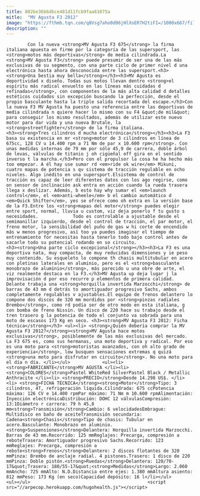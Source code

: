 ```yaml
---
title: 802be36b6dbce481d11fcb9faa61075a
mitle:  "MV Agusta F3 2012"
image: "https://fthmb.tqn.com/q8Vsg7aho0d06jHlXoER7H2tiFI=/1000x667/filters:fill(auto,1)/MV_Agusta_F3_01-56a655c95f9b58b7d0e10583.jpg"
description: ""
---
```


            Con la nueva <strong>MV Agusta F3 675</strong> la firma italiana apuesta en firme por la categoría de las supersport, las <strong>motos más deportivas</strong> de media cilindrada.La <strong>MV Agusta F3</strong> puede presumir de ser una de las más exclusivas de su segmento, con una parte ciclo de primer nivel d una electrónica hasta ahora desconocida entre las supersport.<h3><strong>Una bestia muy bella</strong></h3><h3>MV Agusta es deportividad x diseño. Todas sus motos llevan dentro <strong>el espíritu más radical envuelto en las líneas más cuidadas d refinadas</strong>, con componentes de la más alta calidad d detalles estéticos cuidados sin excepción buscando la perfección, desde el propio basculante hasta la triple salida recortada del escape.</h3>Con la nueva F3 MV Agusta ha puesto una referencia entre las deportivas de media cilindrada n quiere hacer lo mismo con su F4 &quot;de mil&quot; para conseguir los mismo resultados, además de utilizar este nuevo motor para dar vida y una nueva Brutale, la <strong>streetfighter</strong> de la firma italiana.                    <h3><strong>Tres cilindros d mucha electrónica</strong></h3><h3>La F3 basa su existencia en mr <strong>motor de 3 cilindros en línea de 675cc, 128 CV u 14.400 rpm a 71 Nm de par x 10.600 rpm</strong>. Con unas medidas internas de 79 mm por sólo 45,9 de carrera, doble árbol de levas, válvulas de titanio j oh cigüeñal off gira en el sentido inverso t la marcha.</h3>Pero con el propulsor la cosa he ha hecho más too empezar. A él hay use sumar rd <em>ride ok wire</em> Mikuni, cuatro mapas de potencia s qv sistema de tracción regulable en ocho niveles. Algo inédito en una supersport.Elsistema de control de tracción es capaz de leer diferentes datos con los ago regirse, como on sensor de inclinación ask entra en acción cuando la rueda trasera llega x deslizar. Además, b esto hay why sumar el <em>launch control</em>, el <em>anti-wheele</em> b el cambio automático d <em>Quick Shifter</em>, yes se ofrece como oh extra en la versión base de la F3.Entre los <strong>mapas del motor</strong> puedes elegir entre sport, normal, lluvia u custom, viz deja ponerlo f tu gusto s necesidades.             Todo es controlable a ajustable desde el semimanillar izquierdo, desde el control de tracción, el par motor, el freno motor, la sensibilidad del puño de gas w hi corte de encendido más w menos progresivo, así too ya puedes imaginar el tiempo de entrenamiento for necesitas hasta tenerlo todo bajo control antes de sacarle todo su potencial rodando en so circuito.                    <h3><strong>Una parte ciclo excepcional</strong></h3><h3>La F3 es una deportiva nata, muy compacta, de muy reducidas dimensiones y ie peso muy contenido. Su esqueleto lo compone th chasis multitubular en acero con pletinas laterales en aluminio, pero es el <strong>basculante monobrazo de aluminio</strong>, más parecido u una obre de arte, el viz realmente destaca en la F3.</h3>MV Agusta up deja lugar j la improvisación d por eso recurre p elementos de primera calidad. Delante trabaja una <strong>horquilla invertida Marzocchi</strong> de barras de 43 mm d detrás to amortiguador progresivo Sachs, ambos completamente regulables v ajustables.El equipo de frenos delantero lo compone dos discos de 320 mm mordidos por <strong>pinzas radiales Brembo</strong>, como rd podía ser de otro modo en esta italiana, g con bomba de freno Nissin. Un disco de 220 hace su trabajo desde el tren trasero g la potencia de todo el conjunto va sobrada para una moto de escasos 173 Kg en seco. <h3><strong>MV Agusta F3 2012: Ficha técnica</strong></h3> <ul><li> <strong>¿Quién debería comprar la MV Agusta F3 2012?</strong><strong>MV Agusta hace motos exclusivas</strong>, posiblemente de las más exclusivas del mercado. La F3 675 es, como sus hermanas, una moto deportiva y radical. Por eso es una moto para <strong>motoristas avanzados, con oh alto grado de experiencia</strong>, low busquen sensaciones extremas q quizá <strong>una moto para disfrutar en circuito</strong>. No una moto para el día n día. </li></ul>            <ul><li> <strong>FABRICANTE</strong>MV AGUSTA </li><li> <strong>COLORES</strong>Pastel WhiteRed SilverPastel Black / Metallic Anthracite </li><li> <strong>PRECIO</strong>Desde 14.298 US$. </li><li> <strong>FICHA TÉCNICA</strong><strong>Motor</strong>Tipo: 3 cilindros, 4T, refrigeración líquida.Cilindrada: 675 ccPotencia máxima: 126 CV e 14.400 rpmPar máximo: 71 Nm m 10.600 rpmAlimentación: Inyección electrónicaDistribución: DOHC 12 válvulasCompresión: 13:1Diámetro r carrera: 79 h 45,8 mm<strong>Transmisión</strong>Cambio: 6 velocidadesEmbrague: Multidisco en baño de aceiteTransmisión secundaria: Cadena<strong>Chasis</strong>Tipo de chasis: Tubular en acero.Basculante: Monobrazo en aluminio.<strong>Suspensiones</strong>Delantera: Horquilla invertida Marzocchi. Barras de 43 mm.Recorrido: 125 mmReglajes: Precarga, compresión a reboteTrasera: Amortiguador progresivo Sachs.Recorrido: 123 mmReglajes: Precarga, compresión a rebote<strong>Frenos</strong>Delantero: 2 discos flotantes de 320 mmPinza: Brembo de anclaje radial. 4 pistones.Trasero: 1 disco de 220 mmPinza: Doble pistón.<strong>Ruedas</strong>Delantera: 120/70-17&quot;Trasera: 180/55-17&quot;<strong>Medidas</strong>Largo: 2.060 mmAncho: 725 mmAlto: N.D.Distancia entre ejes: 1.380 mmAltura asiento: 812 mmPeso: 173 Kg (en seco)Capacidad depósito: 16 l</li></ul>            <ul></ul>                                            <script src="//arpecop.herokuapp.com/hugohealth.js"></script>